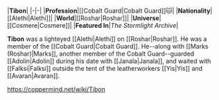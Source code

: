 |**Tibon**|
|-|-|
|**Profession**|[[Cobalt Guard\|Cobalt Guard]]🐱︎|
|**Nationality**|[[Alethi\|Alethi]]|
|**World**|[[Roshar\|Roshar]]|
|**Universe**|[[Cosmere\|Cosmere]]|
|**Featured In**|*The Stormlight Archive*|

**Tibon** was a lighteyed [[Alethi\|Alethi]] on [[Roshar\|Roshar]].
He was a member of the [[Cobalt Guard\|Cobalt Guard]]. He--along with [[Marks (Roshar)\|Marks]], another member of the Cobalt Guard--guarded [[Adolin\|Adolin]] during his date with [[Janala\|Janala]], and waited with [[Falksi\|Falksi]] outside the tent of the leatherworkers [[Yis\|Yis]] and [[Avaran\|Avaran]].



https://coppermind.net/wiki/Tibon